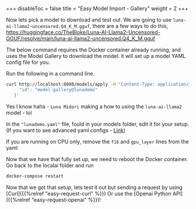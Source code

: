 
+++
disableToc = false
title = "Easy Model Import - Gallery"
weight = 2
+++

Now lets pick a model to download and test out. We are going to use `luna-ai-llama2-uncensored.Q4_K_M.gguf`, there are a few ways to do this, https://huggingface.co/TheBloke/Luna-AI-Llama2-Uncensored-GGUF/resolve/main/luna-ai-llama2-uncensored.Q4_K_M.gguf

The below command requires the Docker container already running,
and uses the Model Gallery to download the model.
it will set up a model YAML config file for you.

Run the following in a command line.

```bash
curl http://localhost:8080/models/apply -H "Content-Type: application/json" -d '{
     "id": "model-gallery@lunademo"
   }'  
```

Yes I know haha - ``Luna Midori`` making a how to using the ``luna-ai-llama2`` model - lol

In the `"lunademo.yaml"` file, fould in your models folder, edit it for your setup. (If you want to see advanced yaml configs - [Link](https://localai.io/advanced/))

If you are running on CPU only, remove the ``f16`` and ``gpu_layer`` lines from the yaml

Now that we have that fully set up, we need to reboot the Docker container. Go back to the localai folder and run

```bash
docker-compose restart
```

Now that we got that setup, lets test it out but sending a request by using [Curl]({{%relref "easy-request-curl" %}}) Or use the [Openai Python API]({{%relref "easy-request-openai" %}})! 
